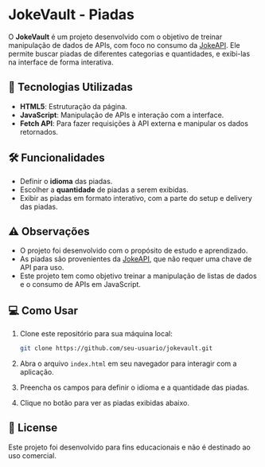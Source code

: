 # JokeVault - Piadas

O **JokeVault** é um projeto desenvolvido com o objetivo de treinar manipulação de dados de APIs, com foco no consumo da [JokeAPI](https://v2.jokeapi.dev/). Ele permite buscar piadas de diferentes categorias e quantidades, e exibi-las na interface de forma interativa.

## 🚀 Tecnologias Utilizadas

- **HTML5**: Estruturação da página.
- **JavaScript**: Manipulação de APIs e interação com a interface.
- **Fetch API**: Para fazer requisições à API externa e manipular os dados retornados.
  
## 🛠️ Funcionalidades

- Definir o **idioma** das piadas.
- Escolher a **quantidade** de piadas a serem exibidas.
- Exibir as piadas em formato interativo, com a parte do setup e delivery das piadas.

## ⚠️ Observações

- O projeto foi desenvolvido com o propósito de estudo e aprendizado.
- As piadas são provenientes da [JokeAPI](https://v2.jokeapi.dev/), que não requer uma chave de API para uso.
- Este projeto tem como objetivo treinar a manipulação de listas de dados e o consumo de APIs em JavaScript.

## 💻 Como Usar

1. Clone este repositório para sua máquina local:

    ```bash
    git clone https://github.com/seu-usuario/jokevault.git
    ```

2. Abra o arquivo `index.html` em seu navegador para interagir com a aplicação.

3. Preencha os campos para definir o idioma e a quantidade das piadas.

4. Clique no botão para ver as piadas exibidas abaixo.

## 📝 License

Este projeto foi desenvolvido para fins educacionais e não é destinado ao uso comercial.

